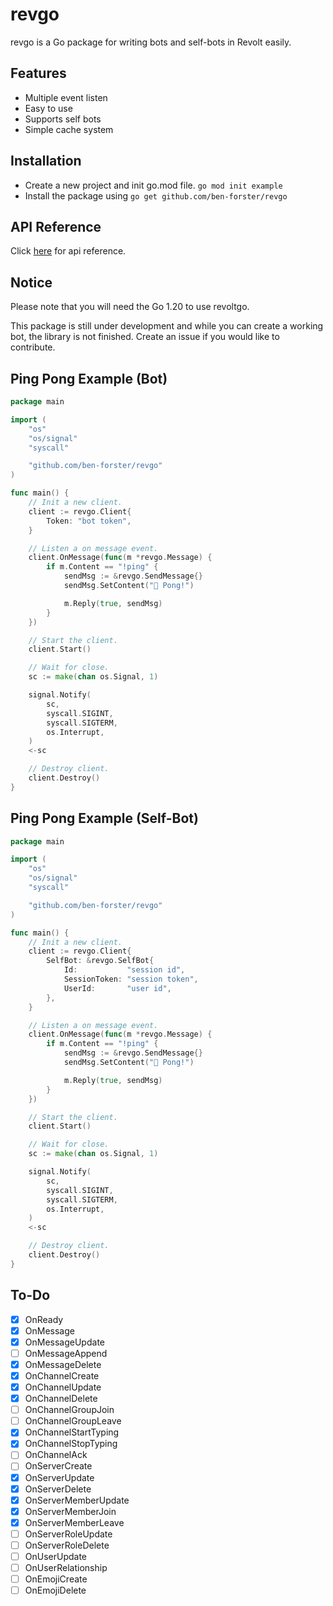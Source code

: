 # revgo

revgo is a Go package for writing bots and self-bots in Revolt easily.

## Features

- Multiple event listen
- Easy to use
- Supports self bots
- Simple cache system

## Installation

- Create a new project and init go.mod file. `go mod init example`
- Install the package using `go get github.com/ben-forster/revgo`

## API Reference

Click [here](https://pkg.go.dev/github.com/ben-forster/revgo@v0.0.1) for api reference.

## Notice

Please note that you will need the Go 1.20 to use revoltgo.

This package is still under development and while you can create a working bot, the library is not finished. Create an issue if you would like to contribute.

## Ping Pong Example (Bot)

```go
package main

import (
    "os"
    "os/signal"
    "syscall"

    "github.com/ben-forster/revgo"
)

func main() {
    // Init a new client.
    client := revgo.Client{
        Token: "bot token",
    }

    // Listen a on message event.
    client.OnMessage(func(m *revgo.Message) {
        if m.Content == "!ping" {
            sendMsg := &revgo.SendMessage{}
            sendMsg.SetContent("🏓 Pong!")

            m.Reply(true, sendMsg)
        }
    })

    // Start the client.
    client.Start()

    // Wait for close.
    sc := make(chan os.Signal, 1)

    signal.Notify(
        sc,
        syscall.SIGINT,
        syscall.SIGTERM,
        os.Interrupt,
    )
    <-sc

    // Destroy client.
    client.Destroy()
}

```

## Ping Pong Example (Self-Bot)

```go
package main

import (
    "os"
    "os/signal"
    "syscall"

    "github.com/ben-forster/revgo"
)

func main() {
    // Init a new client.
    client := revgo.Client{
        SelfBot: &revgo.SelfBot{
            Id:           "session id",
            SessionToken: "session token",
            UserId:       "user id",
        },
    }

    // Listen a on message event.
    client.OnMessage(func(m *revgo.Message) {
        if m.Content == "!ping" {
            sendMsg := &revgo.SendMessage{}
            sendMsg.SetContent("🏓 Pong!")

            m.Reply(true, sendMsg)
        }
    })

    // Start the client.
    client.Start()

    // Wait for close.
    sc := make(chan os.Signal, 1)

    signal.Notify(
        sc,
        syscall.SIGINT,
        syscall.SIGTERM,
        os.Interrupt,
    )
    <-sc

    // Destroy client.
    client.Destroy()
}

```

## To-Do
- [x] OnReady
- [x] OnMessage
- [x] OnMessageUpdate
- [ ] OnMessageAppend
- [x] OnMessageDelete
- [x] OnChannelCreate
- [x] OnChannelUpdate
- [x] OnChannelDelete
- [ ] OnChannelGroupJoin
- [ ] OnChannelGroupLeave
- [x] OnChannelStartTyping
- [x] OnChannelStopTyping
- [ ] OnChannelAck
- [ ] OnServerCreate
- [x] OnServerUpdate
- [x] OnServerDelete
- [x] OnServerMemberUpdate
- [x] OnServerMemberJoin
- [x] OnServerMemberLeave
- [ ] OnServerRoleUpdate
- [ ] OnServerRoleDelete
- [ ] OnUserUpdate
- [ ] OnUserRelationship
- [ ] OnEmojiCreate
- [ ] OnEmojiDelete

